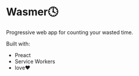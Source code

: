 # Wasmer🕓

Progressive web app for counting your wasted time.

Built with:
- Preact
- Service Workers
- love❤️
